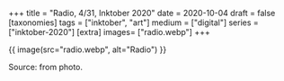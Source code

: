 +++
title = "Radio, 4/31, Inktober 2020"
date = 2020-10-04
draft =  false
[taxonomies]
tags = ["inktober", "art"]
medium = ["digital"]
series = ["inktober-2020"]
[extra]
images= ["radio.webp"]
+++

{{ image(src="radio.webp", alt="Radio") }}

Source: from photo.
